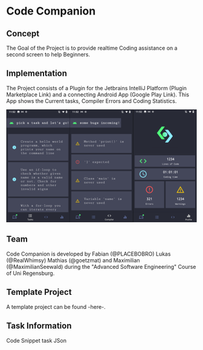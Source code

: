# Code Companion

## Concept
The Goal of the Project is to provide realtime Coding assistance on a second screen to help Beginners.

## Implementation

The Project consists of a Plugin for the Jetbrains IntelliJ Platform (Plugin Marketplace Link) and a connecting Android App (Google Play Link).
This App shows the Current tasks, Compiler Errors and Coding Statistics.  


![](Screenshot.png)  


## Team
Code Companion is developed by Fabian (@PLACEBOBRO) Lukas (@RealWhimsy) Mathias (@goetzmat) and Maximilian (@MaximilianSeewald) during the "Advanced Software Engineering" Course of Uni Regensburg.


## Template Project

A template project can be found -here-.

## Task Information

Code Snippet task JSon